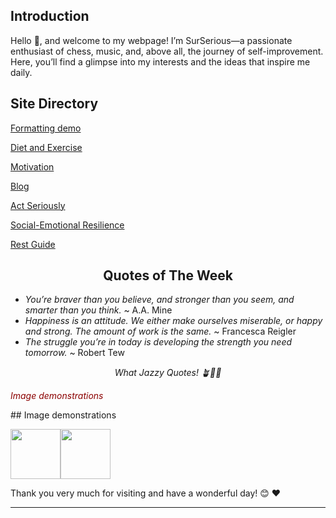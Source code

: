 ## Introduction

Hello 👋, and welcome to my webpage! I’m SurSerious—a passionate enthusiast of chess, music, and, above all, the journey of self-improvement. Here, you’ll find a glimpse into my interests and the ideas that inspire me daily.

## Site Directory
[Formatting demo](/formatting/)

[Diet and Exercise](/dietandexercise/)

[Motivation](/motivation/)

[Blog](/blog/)

[Act Seriously](/serious/)

[Social-Emotional Resilience](/social-emotionalresilience/)

[Rest Guide](/rest/)

<h2 style="text-align: center;">Quotes of The Week</h2>

- *You’re braver than you believe, and stronger than you seem, and smarter than you think.* ~ A.A. Mine
- *Happiness is an attitude. We either make ourselves miserable, or happy and strong. The amount of work is the same.* ~ Francesca Reigler
- *The struggle you’re in today is developing the strength you need tomorrow.* ~ Robert Tew

<p style="text-align: center; font-style: italic;">What Jazzy Quotes! 🪴🦞🎷</p>


<p style="font-style: italic; color: darkred;">Image demonstrations</p>
## Image demonstrations

<img src="https://i.gifer.com/origin/b3/b365dd14fa568d67c2f105c705d221cf_w200.gif" width="80" height="80" /><img src="https://i.pinimg.com/originals/8e/a6/3f/8ea63f6cbe94a78536a20c201c69a9f5.gif" width="80" height="80" />

Thank you very much for visiting and have a wonderful day! 😊 ❤️

---


